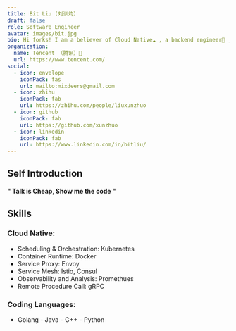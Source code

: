 ```yaml
---
title: Bit Liu (刘训灼）
draft: false
role: Software Engineer
avatar: images/bit.jpg
bio: Hi forks! I am a believer of Cloud Native☁ , a backend engineer🌙 , a life explorer🚀 , a guitar player🎸
organization:
  name: Tencent （腾讯）🐧
  url: https://www.tencent.com/
social:
  - icon: envelope
    iconPack: fas
    url: mailto:mixdeers@gmail.com
  - icon: zhihu
    iconPack: fab
    url: https://zhihu.com/people/liuxunzhuo
  - icon: github
    iconPack: fab
    url: https://github.com/xunzhuo
  - icon: linkedin
    iconPack: fab
    url: https://www.linkedin.com/in/bitliu/
---
```


## Self Introduction

#### " Talk is Cheap, Show me the code "

## Skills

### Cloud Native:
- Scheduling & Orchestration: Kubernetes
- Container Runtime: Docker
- Service Proxy: Envoy
- Service Mesh: Istio, Consul
- Observability and Analysis: Promethues
- Remote Procedure Call: gRPC

### Coding Languages:
- Golang - Java - C++ - Python